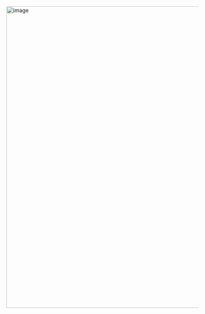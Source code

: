 <img width="790" alt="image" src="https://github.com/RevadiSundaram/ICodeThis-Projects/assets/47391816/de2fba11-a4fe-4a3a-8b46-18e13b1be7a0">
